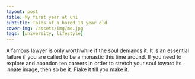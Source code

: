 ```yaml
---
layout: post
title: My first year at uni
subtitle: Tales of a bored 18 year old
cover-img: /assets/img/me.jpg
tags: [university, lifestyle]
---
```


A famous lawyer is only worthwhile if the soul demands it. It is an essential failure if you are called to be a monastic this time around. If you need to explore and abandon ten careers in order to stretch your soul toward its innate image, then so be it. Flake it till you make it.
